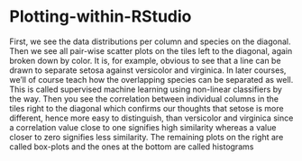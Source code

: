 # Plotting-within-RStudio

First, we see the data distributions per column and species on the diagonal. Then we see all pair-wise scatter plots on the tiles left to the diagonal, again broken down by color. It is, for example, obvious to see that a line can be drawn to separate setosa against versicolor and virginica. In later courses, we’ll of course teach how the overlapping species can be separated as well. This is called supervised machine learning using non-linear classifiers by the way. Then you see the correlation between individual columns in the tiles right to the diagonal which confirms our thoughts that setose is more different, hence more easy to distinguish, than versicolor and virginica since a correlation value close to one signifies high similarity whereas a value closer to zero signifies less similarity. The remaining plots on the right are called box-plots and the ones at the bottom are called histograms

